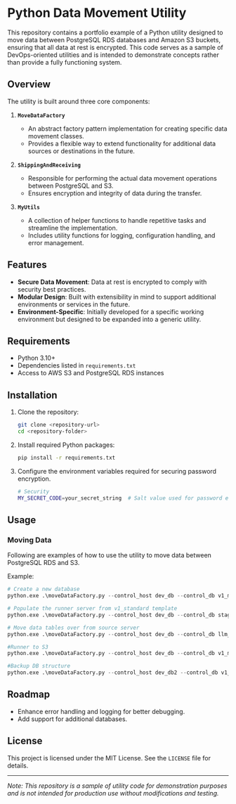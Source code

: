 # Python Data Movement Utility

This repository contains a portfolio example of a Python utility designed to move data between PostgreSQL RDS databases and Amazon S3 buckets, ensuring that all data at rest is encrypted. This code serves as a sample of DevOps-oriented utilities and is intended to demonstrate concepts rather than provide a fully functioning system.

## Overview

The utility is built around three core components:

1. **`MoveDataFactory`**
   - An abstract factory pattern implementation for creating specific data movement classes.
   - Provides a flexible way to extend functionality for additional data sources or destinations in the future.

2. **`ShippingAndReceiving`**
   - Responsible for performing the actual data movement operations between PostgreSQL and S3.
   - Ensures encryption and integrity of data during the transfer.

3. **`MyUtils`**
   - A collection of helper functions to handle repetitive tasks and streamline the implementation.
   - Includes utility functions for logging, configuration handling, and error management.

## Features

- **Secure Data Movement**: Data at rest is encrypted to comply with security best practices.
- **Modular Design**: Built with extensibility in mind to support additional environments or services in the future.
- **Environment-Specific**: Initially developed for a specific working environment but designed to be expanded into a generic utility.

## Requirements

- Python 3.10+
- Dependencies listed in `requirements.txt`
- Access to AWS S3 and PostgreSQL RDS instances

## Installation

1. Clone the repository:

   ```bash
   git clone <repository-url>
   cd <repository-folder>
   ```

2. Install required Python packages:

   ```bash
   pip install -r requirements.txt
   ```

3. Configure the environment variables required for securing password encryption.

   ```bash
   # Security
   MY_SECRET_CODE=your_secret_string  # Salt value used for password encryption
   ```

## Usage

### Moving Data

Following are examples of how to use the utility to move data between PostgreSQL RDS and S3.

Example:

```python
# Create a new database
python.exe .\moveDataFactory.py --control_host dev_db --control_db v1_my_test1 --type create_database --temp_location network

# Populate the runner server from v1_standard template
python.exe .\moveDataFactory.py --control_host dev_db --control_db staging_client --type build_runner_server -h2 dev_db -d2 v1_my_test1_rvb -nct TRUE

# Move data tables over from source server
python.exe .\moveDataFactory.py --control_host dev_db --control_db llm_test --type staging_to_process -h2 dev_db -d2 v1_my_test1

#Runner to S3
python.exe .\moveDataFactory.py --control_host dev_db --control_db v1_my_test1 -h2 dev_db -d2 staging_my --type backup_runner --temp_location network

#Backup DB structure
python.exe .\moveDataFactory.py --control_host dev_db2 --control_db v1_dev_client18 --type structure_backup
```


## Roadmap

- Enhance error handling and logging for better debugging.
- Add support for additional databases.

## License

This project is licensed under the MIT License. See the `LICENSE` file for details.

---

*Note: This repository is a sample of utility code for demonstration purposes and is not intended for production use without modifications and testing.*
